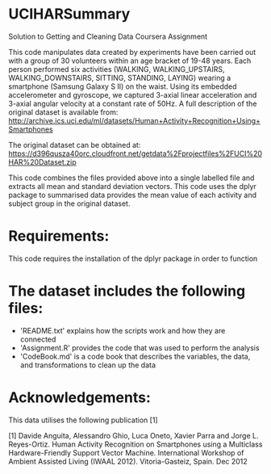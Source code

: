 # UCIHARSummary
Solution to Getting and Cleaning Data Coursera Assignment

This code manipulates data created by experiments have been carried out with a group of 30 volunteers within an age bracket of 19-48 years. Each person performed six activities (WALKING, WALKING_UPSTAIRS, WALKING_DOWNSTAIRS, SITTING, STANDING, LAYING) wearing a smartphone (Samsung Galaxy S II) on the waist. Using its embedded accelerometer and gyroscope, we captured 3-axial linear acceleration and 3-axial angular velocity at a constant rate of 50Hz. A full description of the original dataset is available from:
http://archive.ics.uci.edu/ml/datasets/Human+Activity+Recognition+Using+Smartphones

The original dataset can be obtained at:
https://d396qusza40orc.cloudfront.net/getdata%2Fprojectfiles%2FUCI%20HAR%20Dataset.zip

This code combines the files provided above into a single labelled file and extracts all mean and standard deviation vectors.
This code uses the dplyr package to summarised data provides the mean value of each activity and subject group in the original dataset.

Requirements:
=========================================
This code requires the installation of the dplyr package in order to function

The dataset includes the following files:
=========================================

- 'README.txt' explains how the scripts work and how they are connected
- 'Assignment.R' provides the code that was used to perform the analysis
-  'CodeBook.md' is a code book that describes the variables, the data, and transformations to clean up the data

Acknowledgements:
========
This data utilises the following publication [1] 

[1] Davide Anguita, Alessandro Ghio, Luca Oneto, Xavier Parra and Jorge L. Reyes-Ortiz. Human Activity Recognition on Smartphones using a Multiclass Hardware-Friendly Support Vector Machine. International Workshop of Ambient Assisted Living (IWAAL 2012). Vitoria-Gasteiz, Spain. Dec 2012


